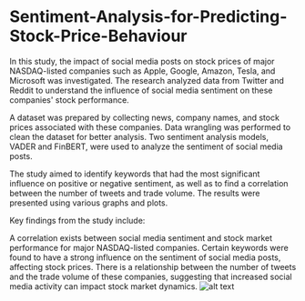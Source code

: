 # Sentiment-Analysis-for-Predicting-Stock-Price-Behaviour
In this study, the impact of social media posts on stock prices of major NASDAQ-listed companies such as Apple, Google, Amazon, Tesla, and Microsoft was investigated. The research analyzed data from Twitter and Reddit to understand the influence of social media sentiment on these companies' stock performance.

A dataset was prepared by collecting news, company names, and stock prices associated with these companies. Data wrangling was performed to clean the dataset for better analysis. Two sentiment analysis models, VADER and FinBERT, were used to analyze the sentiment of social media posts.

The study aimed to identify keywords that had the most significant influence on positive or negative sentiment, as well as to find a correlation between the number of tweets and trade volume. The results were presented using various graphs and plots.

Key findings from the study include:

A correlation exists between social media sentiment and stock market performance for major NASDAQ-listed companies.
Certain keywords were found to have a strong influence on the sentiment of social media posts, affecting stock prices.
There is a relationship between the number of tweets and the trade volume of these companies, suggesting that increased social media activity can impact stock market dynamics.
![alt text](http://url/to/img.png)
